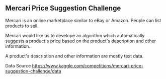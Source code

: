 ## Mercari Price Suggestion Challenge

Mercari is an online marketplace similar to eBay or Amazon. People can list products to sell.

Mercari would like us to develope an algorithm which automatically suggests a product's price based on the product's description and other information.

A product's description and other information are mostly text data.

Data Source
https://www.kaggle.com/competitions/mercari-price-suggestion-challenge/data
